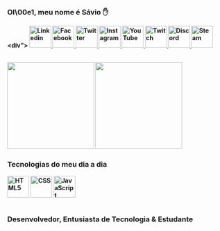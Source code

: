 ### Ol\00e1, meu nome é <b>Sávio<b> ✋

<div"> 
<a href="https://www.linkedin.com/in/saviodeveloper/"> <img height="50" width="50" alt="Linkedin" src=""> </a>
<a href="https://facebook.com/saviodeveloper"> <img height="50" width="50" alt="Facebook" src=""> </a>
<a href="https://twitter.com/saviodeveloper"> <img height="50" width="50" alt="Twitter" src=""> </a>
<a href="https://instagram.com/saviodeveloper"> <img height="50" width="50" alt="Instagram" src=""> </a>
<a href="https://www.youtube.com/@saviodeveloper2634/featured"> <img height="50" width="50" alt="YouTube" src="https://i.pinimg.com/originals/e5/23/0f/e5230f11592baba39741f0affcab5967.jpg"> </a>
<a href="https://twitch.com/saviodeveloper"> <img height="50" width="50" alt="Twitch" src="https://i.pinimg.com/originals/3b/1a/c3/3b1ac3a9b4edd613465cec70dfc77b81.jpg"> </a>
<a href="https://www.youtube.com/@saviodeveloper2634/featured"> <img height="50" width="50" alt="Discord" src=""> </a>
<a href="https://steamcommunity.com/id/saviodeveloper/"> <img height="50" width="50" alt="Steam" src=""> </a>
</div> <br/>

<div style="display: inline block">
<img height="200" src="https://github-readme-stats.vercel.app/api?username=SAV10DEVELOPER&show_icons=true&theme=dark" />                                              <img height="200" width="200" src="https://github-readme-stats.vercel.app/api/top-langs/?username=SAV10DEVELOPER&layout=compact" />
</div>
  
### Tecnologias do meu dia a dia
<div style="display: inline block">
  <img height="50" width="50" align="center" alt="HTML5" src="https://cdn.jsdelivr.net/gh/devicons/devicon/icons/html5/html5-original.svg" />
  <img height="50" width="50" align="center" alt="CSS" src="https://cdn.jsdelivr.net/gh/devicons/devicon/icons/css3/css3-original.svg" />
  <img height="50" width="50" align="center" alt="JavaScript" src="https://cdn.jsdelivr.net/gh/devicons/devicon/icons/javascript/javascript-original.svg" />
</div> <br/>

### Desenvolvedor, Entusiasta de Tecnologia & Estudante
